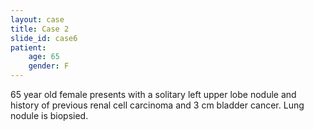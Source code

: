 ```yaml
---
layout: case
title: Case 2
slide_id: case6
patient:
    age: 65
    gender: F
---
```

65 year old female presents with a solitary left upper lobe nodule and history of previous renal cell carcinoma and 3 cm bladder cancer. Lung nodule is biopsied.
